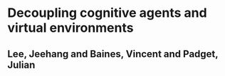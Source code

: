 # Decoupling cognitive agents and virtual environments
## Lee, Jeehang and Baines, Vincent and Padget, Julian
